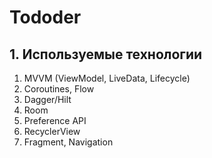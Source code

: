 # Tododer

## 1. Используемые технологии

1. MVVM (ViewModel, LiveData, Lifecycle)
2. Coroutines, Flow
3. Dagger/Hilt
4. Room
5. Preference API
6. RecyclerView
7. Fragment, Navigation
